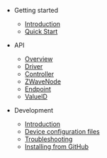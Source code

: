 -   Getting started

    -   [Introduction](README.md)
    -   [Quick Start](getting-started/quickstart.md)

-   API

    -   [Overview](api/overview.md)
    -   [Driver](api/driver.md)
    -   [Controller](api/controller.md)
    -   [ZWaveNode](api/node.md)
    -   [Endpoint](api/endpoint.md)
    -   [ValueID](api/valueid.md)

-   Development
    -   [Introduction](development/intro.md)
    -   [Device configuration files](development/config-files.md)
    -   [Troubleshooting](development/troubleshooting.md)
    -   [Installing from GitHub](development/installing-from-github.md)

